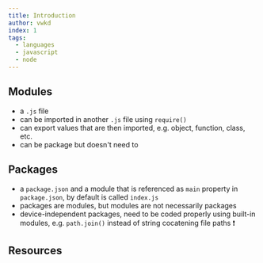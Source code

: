 ```yaml
---
title: Introduction
author: vwkd
index: 1
tags:
  - languages
  - javascript
  - node
---
```


## Modules

- a `.js` file
- can be imported in another `.js` file using `require()`
- can export values that are then imported, e.g. object, function, class, etc.
- can be package but doesn't need to



## Packages

- a `package.json` and a module that is referenced as `main` property in `package.json`, by default is called `index.js`
- packages are modules, but modules are not necessarily packages
- device-independent packages, need to be coded properly using built-in modules, e.g. `path.join()` instead of string cocatening file paths ❗️



## Resources